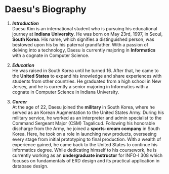 # Daesu's Biography

1.  **_Introduction_**<br>
    Daesu Kim is an international student who is pursuing his educational journey at **Indiana University**. He was born on May 23rd, 1997, in Seoul, **South Korea**. His name, which signifies a distinguished person, was bestowed upon his by his paternal grandfather. With a passion of delving into a technology, Daesu is currently majoring in **Informatics** with a cognate in Computer Science. 

2.  **_Education_**<br>
    He was raised in South Korea until he turned 16. After that, he came to the **United States** to expand his knowledge and share experiences with students from other countries. He graduated from a high school in New Jersey, and he is currently a senior majoring in Informatics with a cognate in Computer Science in Indiana University. 

3.  **_Career_**<br>
    At the age of 22, Daesu joined the **military** in South Korea, where he served as an Korean Augmentation to the United States Army. During his military service, he worked as an interpreter and admin specialist to the Command Sergeant Major (CSM) Tagalicud. Following his honorable discharge from the Army, he joined a **sports-cream company** in South Korea. Here, he took on a role in launching new products, overseeing every stage from initial prototyping to final production. With a wealth of experience gained, he came back to the United States to continue his Informatics degree. While dedicating himself to his coursework, he is currently working as an **undergraduate instructor** for INFO-I 308 which focuses on fundamentals of ERD design and its practical application in database design.